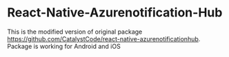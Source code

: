 # React-Native-Azurenotification-Hub

This is the modified version of original package https://github.com/CatalystCode/react-native-azurenotificationhub.
Package is working for Android and iOS
